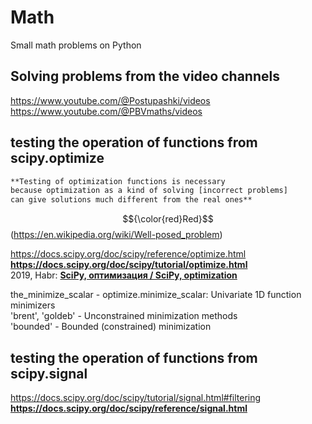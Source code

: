 # Math             
Small math problems on Python             

## Solving problems from the video channels                  
https://www.youtube.com/@Postupashki/videos              
https://www.youtube.com/@PBVmaths/videos                                      

## testing the operation of functions from scipy.optimize                 

```diff
**Testing of optimization functions is necessary
because optimization as a kind of solving [incorrect problems]
can give solutions much different from the real ones**               
```
$${\color{red}Red}$$
(https://en.wikipedia.org/wiki/Well-posed_problem)             

https://docs.scipy.org/doc/scipy/reference/optimize.html                       
**https://docs.scipy.org/doc/scipy/tutorial/optimize.html**                     
2019, Habr: **[SciPy, оптимизация / SciPy, optimization](https://habr.com/ru/articles/439288)**            
              
the_minimize_scalar - optimize.minimize_scalar: Univariate 1D function minimizers                                
'brent', 'goldeb' - Unconstrained minimization methods                        
'bounded' - Bounded (constrained) minimization                          

## testing the operation of functions from scipy.signal
https://docs.scipy.org/doc/scipy/tutorial/signal.html#filtering
**https://docs.scipy.org/doc/scipy/reference/signal.html**



